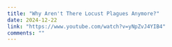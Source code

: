 ```yaml
---
title: "Why Aren't There Locust Plagues Anymore?"
date: 2024-12-22
link: "https://www.youtube.com/watch?v=yNpZvJ4YIB4"
comments: ""
---
```


